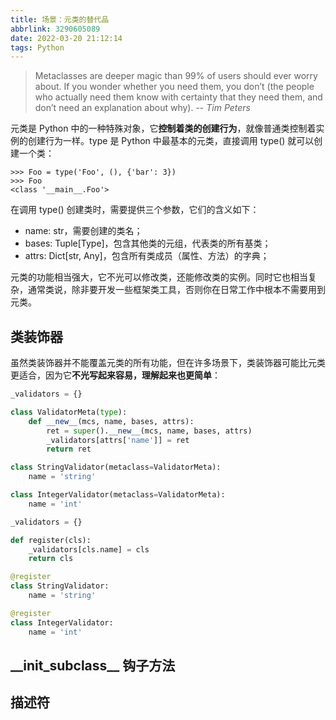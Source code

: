 ```yaml
---
title: 场景：元类的替代品
abbrlink: 3290605089
date: 2022-03-20 21:12:14
tags: Python
---
```

> Metaclasses are deeper magic than 99% of users should ever worry about. If you wonder whether you need them, you don’t (the people who actually need them know with certainty that they need them, and don’t need an explanation about why).
-- _Tim Peters_

元类是 Python 中的一种特殊对象，它**控制着类的创建行为**，就像普通类控制着实例的创建行为一样。type 是 Python 中最基本的元类，直接调用 type() 就可以创建一个类：
```text
>>> Foo = type('Foo', (), {'bar': 3})
>>> Foo
<class '__main__.Foo'>
```

在调用 type() 创建类时，需要提供三个参数，它们的含义如下：
- name: str，需要创建的类名；
- bases: Tuple\[Type\]，包含其他类的元组，代表类的所有基类；
- attrs: Dict\[str, Any\]，包含所有类成员（属性、方法）的字典；

元类的功能相当强大，它不光可以修改类，还能修改类的实例。同时它也相当复杂，通常类说，除非要开发一些框架类工具，否则你在日常工作中根本不需要用到元类。
<!--more-->
## 类装饰器
虽然类装饰器并不能覆盖元类的所有功能，但在许多场景下，类装饰器可能比元类更适合，因为它**不光写起来容易，理解起来也更简单**：
```python
_validators = {}

class ValidatorMeta(type):
    def __new__(mcs, name, bases, attrs):
        ret = super().__new__(mcs, name, bases, attrs)
        _validators[attrs['name']] = ret
        return ret

class StringValidator(metaclass=ValidatorMeta):
    name = 'string'

class IntegerValidator(metaclass=ValidatorMeta):
    name = 'int'
```
```python
_validators = {}

def register(cls):
    _validators[cls.name] = cls
    return cls

@register
class StringValidator:
    name = 'string'

@register
class IntegerValidator:
    name = 'int'
```

## \_\_init_subclass\_\_ 钩子方法

## 描述符
